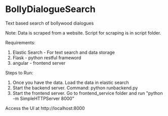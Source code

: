 # BollyDialogueSearch
Text based search of bollywood dialogues

Note: Data is scraped from a website. Script for scraping is in script folder.

Requirements:
  1. Elastic Search - For text search and data storage
  2. Flask - python restful frameword
  3. angular - frontend server
  
Steps to Run:
  1. Once you have the data. Load the data in elastic search
  2. Start the backend server. Command: python runbackend.py
  3. Start the frontend server. Go to frontend_service folder and run "python -m SimpleHTTPServer 8000"
  
  Access the UI at http://localhost:8000
   
  
